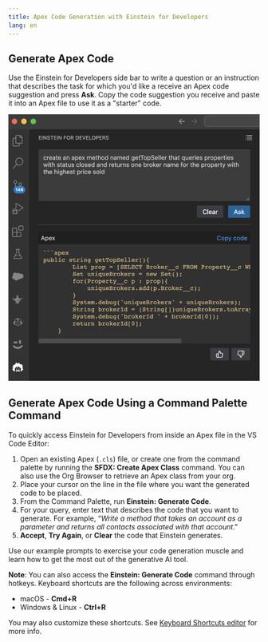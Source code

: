 ```yaml
---
title: Apex Code Generation with Einstein for Developers
lang: en
---
```


## Generate Apex Code

Use the Einstein for Developers side bar to write a question or an instruction that describes the task for which you'd like a receive an Apex code suggestion and press **Ask**. Copy the code suggestion you receive and paste it into an Apex file to use it as a "starter" code.

![Side bar code generation](../../../images/einstein-sidebar.png)

## Generate Apex Code Using a Command Palette Command

To quickly access Einstein for Developers from inside an Apex file in the VS Code Editor:

1. Open an existing Apex (`.cls`) file, or create one from the command palette by running the **SFDX: Create Apex Class** command. You can also use the Org Browser to retrieve an Apex class from your org.
2. Place your cursor on the line in the file where you want the generated code to be placed.
3. From the Command Palette, run **Einstein: Generate Code**.
4. For your query, enter text that describes the code that you want to generate. For example, “_Write a method that takes an account as a parameter and returns all contacts associated with that account_.”
5. **Accept**, **Try Again**, or **Clear** the code that Einstein generates.

Use our example prompts to exercise your code generation muscle and learn how to get the most out of the generative AI tool.

**Note**: You can also access the **Einstein: Generate Code** command through hotkeys. Keyboard shortcuts are the following across environments:

- macOS - **Cmd+R**
- Windows & Linux - **Ctrl+R**

You may also customize these shortcuts. See [Keyboard Shortcuts editor](https://code.visualstudio.com/docs/getstarted/keybindings#_keyboard-shortcuts-editor) for more info.
